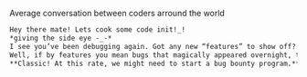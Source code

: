 Average conversation between coders arround the world
~~~txt
Hey there mate! Lets cook some code init!_!
*giving the side eye -_-*
I see you’ve been debugging again. Got any new “features” to show off?
Well, if by features you mean bugs that magically appeared overnight, then yes!
**Classic! At this rate, we might need to start a bug bounty program.**
